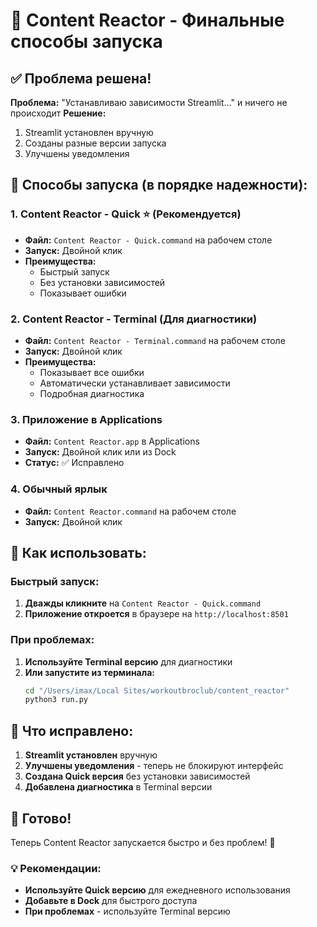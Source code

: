 # 🚀 Content Reactor - Финальные способы запуска

## ✅ Проблема решена!

**Проблема:** "Устанавливаю зависимости Streamlit..." и ничего не происходит
**Решение:** 
1. Streamlit установлен вручную
2. Созданы разные версии запуска
3. Улучшены уведомления

## 🎯 Способы запуска (в порядке надежности):

### 1. **Content Reactor - Quick** ⭐ (Рекомендуется)
- **Файл:** `Content Reactor - Quick.command` на рабочем столе
- **Запуск:** Двойной клик
- **Преимущества:** 
  - Быстрый запуск
  - Без установки зависимостей
  - Показывает ошибки

### 2. **Content Reactor - Terminal** (Для диагностики)
- **Файл:** `Content Reactor - Terminal.command` на рабочем столе
- **Запуск:** Двойной клик
- **Преимущества:** 
  - Показывает все ошибки
  - Автоматически устанавливает зависимости
  - Подробная диагностика

### 3. **Приложение в Applications**
- **Файл:** `Content Reactor.app` в Applications
- **Запуск:** Двойной клик или из Dock
- **Статус:** ✅ Исправлено

### 4. **Обычный ярлык**
- **Файл:** `Content Reactor.command` на рабочем столе
- **Запуск:** Двойной клик

## 🚀 Как использовать:

### Быстрый запуск:
1. **Дважды кликните** на `Content Reactor - Quick.command`
2. **Приложение откроется** в браузере на `http://localhost:8501`

### При проблемах:
1. **Используйте Terminal версию** для диагностики
2. **Или запустите из терминала:**
   ```bash
   cd "/Users/imax/Local Sites/workoutbroclub/content_reactor"
   python3 run.py
   ```

## 🔧 Что исправлено:

1. **Streamlit установлен** вручную
2. **Улучшены уведомления** - теперь не блокируют интерфейс
3. **Создана Quick версия** без установки зависимостей
4. **Добавлена диагностика** в Terminal версии

## 🎉 Готово!

Теперь Content Reactor запускается быстро и без проблем! 🚀

### 💡 Рекомендации:
- **Используйте Quick версию** для ежедневного использования
- **Добавьте в Dock** для быстрого доступа
- **При проблемах** - используйте Terminal версию







